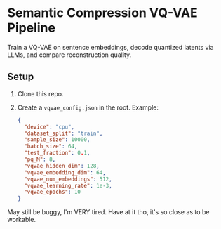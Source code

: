 # Semantic Compression VQ-VAE Pipeline

Train a VQ-VAE on sentence embeddings, decode quantized latents via LLMs, and compare reconstruction quality.

## Setup

1. Clone this repo.
2. Create a `vqvae_config.json` in the root. Example:

   ```json
   {
     "device": "cpu",
     "dataset_split": "train",
     "sample_size": 10000,
     "batch_size": 64,
     "test_fraction": 0.1,
     "pq_M": 8,
     "vqvae_hidden_dim": 128,
     "vqvae_embedding_dim": 64,
     "vqvae_num_embeddings": 512,
     "vqvae_learning_rate": 1e-3,
     "vqvae_epochs": 10
   }


May still be buggy, I'm VERY tired. Have at it tho, it's so close as to be workable.
